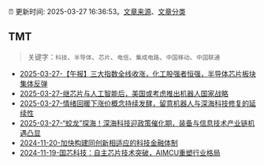 :alarm_clock: 更新时间: 2025-03-27 16:36:53。[文章来源](/README.md)、[文章分类](/TAGS.md)

## TMT


> 关键字：`科技`、`半导体`、`芯片`、`电信`、`集成电路`、`中国移动`、`中国联通`



- [2025-03-27-【午报】三大指数全线收涨，化工股强者恒强，半导体芯片板块集体反弹](https://www.cls.cn/detail/1985194) 
- [2025-03-27-继芯片与人工智能后，美国或考虑推出机器人国家战略](https://www.cls.cn/detail/1985204) 
- [2025-03-27-情绪回暖下涨价概念持续发酵，留意机器人与深海科技修复的延续性](https://www.cls.cn/detail/1984951) 
- [2025-03-27-“蛟龙”探海！深海科技迎政策催化期，装备与信息技术产业链机遇凸显](https://www.cls.cn/detail/1985162) 
- [2024-11-20-加快构建同创新相适应的科技金融体制](https://xueqiu.com/9193403816/313561745) 
- [2024-11-19-国芯科技：自主芯片技术突破，AIMCU重塑行业格局](https://xueqiu.com/8151841495/313402043) 
